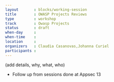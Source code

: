 ```yaml
---
layout       : blocks/working-session
title        : OWASP Projects Reviews
type         : workshop
track        : Owasp Projects
status       : draft
when-day     :
when-time    :
location     :
organizers   : Claudia Casanovas,Johanna Curiel
participants :
---
```


(add details, why, what, who)

- Follow up from sessions done at Appsec 13 